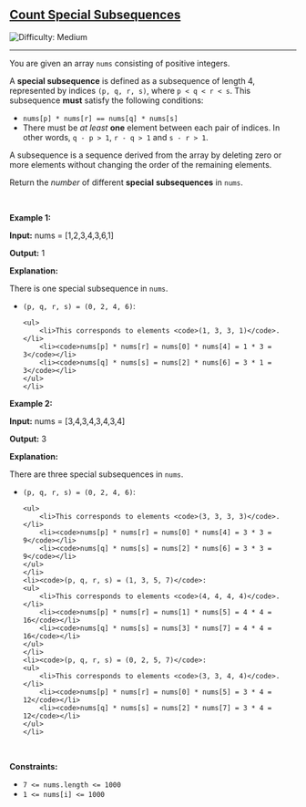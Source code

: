 <h2><a href="https://leetcode.com/problems/count-special-subsequences">Count Special Subsequences</a></h2> <img src='https://img.shields.io/badge/Difficulty-Medium-orange' alt='Difficulty: Medium' /><hr><p>You are given an array <code>nums</code> consisting of positive integers.</p>

<p>A <strong>special subsequence</strong> is defined as a subsequence of length 4, represented by indices <code>(p, q, r, s)</code>, where <code>p &lt; q &lt; r &lt; s</code>. This subsequence <strong>must</strong> satisfy the following conditions:</p>

<ul>
	<li><code>nums[p] * nums[r] == nums[q] * nums[s]</code></li>
	<li>There must be <em>at least</em> <strong>one</strong> element between each pair of indices. In other words, <code>q - p &gt; 1</code>, <code>r - q &gt; 1</code> and <code>s - r &gt; 1</code>.</li>
</ul>

<p>A subsequence is a sequence derived from the array by deleting zero or more elements without changing the order of the remaining elements.</p>

<p>Return the <em>number</em> of different <strong>special</strong> <strong>subsequences</strong> in <code>nums</code>.</p>

<p>&nbsp;</p>
<p><strong class="example">Example 1:</strong></p>

<div class="example-block">
<p><strong>Input:</strong> <span class="example-io">nums = [1,2,3,4,3,6,1]</span></p>

<p><strong>Output:</strong> <span class="example-io">1</span></p>

<p><strong>Explanation:</strong></p>

<p>There is one special subsequence in <code>nums</code>.</p>

<ul>
	<li><code>(p, q, r, s) = (0, 2, 4, 6)</code>:

	<ul>
		<li>This corresponds to elements <code>(1, 3, 3, 1)</code>.</li>
		<li><code>nums[p] * nums[r] = nums[0] * nums[4] = 1 * 3 = 3</code></li>
		<li><code>nums[q] * nums[s] = nums[2] * nums[6] = 3 * 1 = 3</code></li>
	</ul>
	</li>
</ul>
</div>

<p><strong class="example">Example 2:</strong></p>

<div class="example-block">
<p><strong>Input:</strong> <span class="example-io">nums = [3,4,3,4,3,4,3,4]</span></p>

<p><strong>Output:</strong> <span class="example-io">3</span></p>

<p><strong>Explanation:</strong></p>

<p>There are three special subsequences in <code>nums</code>.</p>

<ul>
	<li><code>(p, q, r, s) = (0, 2, 4, 6)</code>:

	<ul>
		<li>This corresponds to elements <code>(3, 3, 3, 3)</code>.</li>
		<li><code>nums[p] * nums[r] = nums[0] * nums[4] = 3 * 3 = 9</code></li>
		<li><code>nums[q] * nums[s] = nums[2] * nums[6] = 3 * 3 = 9</code></li>
	</ul>
	</li>
	<li><code>(p, q, r, s) = (1, 3, 5, 7)</code>:
	<ul>
		<li>This corresponds to elements <code>(4, 4, 4, 4)</code>.</li>
		<li><code>nums[p] * nums[r] = nums[1] * nums[5] = 4 * 4 = 16</code></li>
		<li><code>nums[q] * nums[s] = nums[3] * nums[7] = 4 * 4 = 16</code></li>
	</ul>
	</li>
	<li><code>(p, q, r, s) = (0, 2, 5, 7)</code>:
	<ul>
		<li>This corresponds to elements <code>(3, 3, 4, 4)</code>.</li>
		<li><code>nums[p] * nums[r] = nums[0] * nums[5] = 3 * 4 = 12</code></li>
		<li><code>nums[q] * nums[s] = nums[2] * nums[7] = 3 * 4 = 12</code></li>
	</ul>
	</li>
</ul>
</div>

<p>&nbsp;</p>
<p><strong>Constraints:</strong></p>

<ul>
	<li><code>7 &lt;= nums.length &lt;= 1000</code></li>
	<li><code>1 &lt;= nums[i] &lt;= 1000</code></li>
</ul>
